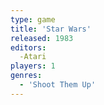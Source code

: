 ```yaml
---
type: game
title: 'Star Wars'
released: 1983
editors: 
  -Atari
players: 1
genres:
  - 'Shoot Them Up'
---
```

